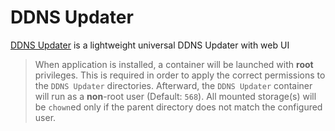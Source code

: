 # DDNS Updater

[DDNS Updater](https://github.com/qdm12/ddns-updater) is a lightweight universal DDNS Updater with web UI

> When application is installed, a container will be launched with **root** privileges.
> This is required in order to apply the correct permissions to the `DDNS Updater` directories.
> Afterward, the `DDNS Updater` container will run as a **non**-root user (Default: `568`).
> All mounted storage(s) will be `chown`ed only if the parent directory does not match the configured user.
